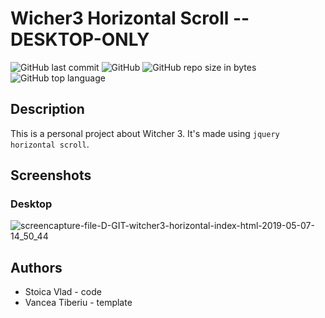 # Wicher3 Horizontal Scroll --DESKTOP-ONLY

![GitHub last commit](https://img.shields.io/github/last-commit/sht0/witcher3-horizontal.svg) ![GitHub](https://img.shields.io/github/license/sht0/witcher3-horizontal.svg) ![GitHub repo size in bytes](https://img.shields.io/github/repo-size/sht0/witcher3-horizontal.svg) ![GitHub top language](https://img.shields.io/github/languages/top/sht0/witcher3-horizontal.svg)

## Description

This is a personal project about Witcher 3. It's made using `jquery horizontal scroll`.

## Screenshots

### Desktop
![screencapture-file-D-GIT-witcher3-horizontal-index-html-2019-05-07-14_50_44](https://user-images.githubusercontent.com/23508982/57297439-47b80580-70d8-11e9-8ad9-9d22e3d8f258.png)

## Authors

- Stoica Vlad - code
- Vancea Tiberiu - template
